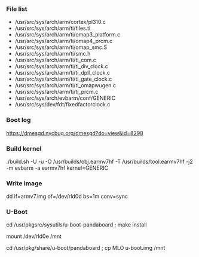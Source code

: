 ### File list
* /usr/src/sys/arch/arm/cortex/pl310.c
* /usr/src/sys/arch/arm/ti/files.ti
* /usr/src/sys/arch/arm/ti/omap3_platform.c
* /usr/src/sys/arch/arm/ti/omap4_prcm.c
* /usr/src/sys/arch/arm/ti/omap_smc.S
* /usr/src/sys/arch/arm/ti/smc.h
* /usr/src/sys/arch/arm/ti/ti_com.c
* /usr/src/sys/arch/arm/ti/ti_div_clock.c
* /usr/src/sys/arch/arm/ti/ti_dpll_clock.c
* /usr/src/sys/arch/arm/ti/ti_gate_clock.c
* /usr/src/sys/arch/arm/ti/ti_omapwugen.c
* /usr/src/sys/arch/arm/ti/ti_prcm.c
* /usr/src/sys/arch/evbarm/conf/GENERIC
* /usr/src/sys/dev/fdt/fixedfactorclock.c

### Boot log
https://dmesgd.nycbug.org/dmesgd?do=view&id=8298

### Build kernel
./build.sh -U -u -O /usr/builds/obj.earmv7hf -T /usr/builds/tool.earmv7hf -j2 -m evbarm -a earmv7hf kernel=GENERIC

### Write image
dd if=armv7.img of=/dev/rld0d bs=1m conv=sync

### U-Boot
cd /usr/pkgsrc/sysutils/u-boot-pandaboard ; make install

mount /dev/rld0e /mnt

cd /usr/pkg/share/u-boot/pandaboard ; cp MLO u-boot.img /mnt

